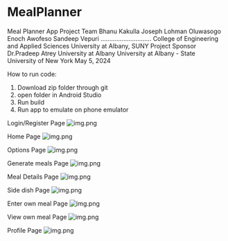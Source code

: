 # MealPlanner

Meal Planner App
Project Team
Bhanu Kakulla
Joseph Lohman
Oluwasogo Enoch Awofeso
Sandeep Vepuri
.............................
College of Engineering and Applied Sciences
University at Albany, SUNY
Project Sponsor
Dr.Pradeep Atrey
University at Albany
University at Albany - State University of New York
May 5, 2024


How to run code: 

1) Download zip folder through git
2) open folder in Android Studio 
3) Run build 
4) Run app to emulate on phone emulator 

Login/Register Page
![img.png](PicturesReadMe/LoginRegister.png)

Home Page
![img.png](PicturesReadMe/homepage.png)

Options Page
![img.png](PicturesReadMe/breakfastoptions.png)

Generate meals Page
![img.png](PicturesReadMe/GenerateMeals.png)

Meal Details Page
![img.png](PicturesReadMe/mealDetails.png)

Side dish Page
![img.png](PicturesReadMe/sideDish.png)

Enter own meal Page
![img.png](PicturesReadMe/addingMeal.png)


View own meal Page
![img.png](PicturesReadMe/viewMeal.png)

Profile Page
![img.png](PicturesReadMe/profile.png)



